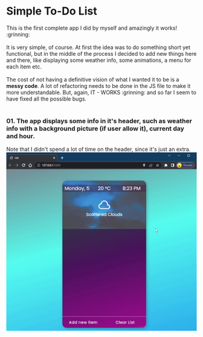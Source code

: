 <h1>Simple To-Do List</h1>
This is the first complete app I did by myself and amazingly it works! :grinning: <br><br>
It is very simple, of course. At first the idea was to do something short yet functional, but in the middle of the process I decided to add new things here and there, like displaying some weather info, some animations, a menu for each item etc.<br><br>
The cost of not having a definitive vision of what I wanted it to be is a <strong>messy code</strong>. A lot of refactoring needs to be done in the JS file to make it more understandable. But, again, IT - WORKS :grinning: and so far I seem to have fixed all the possible bugs.<br><br>

<h3>01. The app displays some info in it's header, such as weather info with a background picture (if user allow it), current day and hour.</h3>
Note that I didn't spend a lot of time on the header, since it's just an extra. 
<br>
<img src='assets/to_readme/test1.gif'  />
